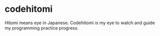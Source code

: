 # codehitomi
Hitomi means eye in Japanese. Codehitomi is my eye to watch and guide my programming practice progress.
